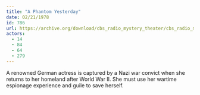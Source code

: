 ```yaml
---
title: "A Phantom Yesterday"
date: 02/21/1978
id: 786
url: https://archive.org/download/cbs_radio_mystery_theater/cbs_radio_mystery_theater-0751-0800.zip/cbs_radio_mystery_theater-0751-0800%2Fcbsrmt_0786_a_phantom_yesterday.mp3
actors:
  - 14
  - 84
  - 64
  - 279
---
```

A renowned German actress is captured by a Nazi war convict when she returns to her homeland after World War II. She must use her wartime espionage experience and guile to save herself.